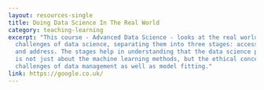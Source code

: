 ```yaml
---
layout: resources-single
title: Doing Data Science In The Real World
category: teaching-learning
excerpt: "This course - Advanced Data Science - looks at the real world
  challenges of data science, separating them into three stages: access, assess
  and address. The stages help in understanding that the data science pipeline
  is not just about the machine learning methods, but the ethical concerns, the
  challenges of data management as well as model fitting."
link: https://google.co.uk/
---
```

